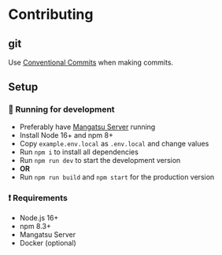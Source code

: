 # Contributing

## git

Use [Conventional Commits](https://www.conventionalcommits.org/en/v1.0.0/) when making commits.

## Setup

### 💨 Running for development

- Preferably have [Mangatsu Server](https://github.com/Mangatsu/server) running
- Install Node 16+ and npm 8+
- Copy `example.env.local` as `.env.local` and change values
- Run `npm i` to install all dependencies
- Run `npm run dev` to start the development version
- **OR**
- Run `npm run build` and `npm start` for the production version

### ❗ Requirements

- Node.js 16+
- npm 8.3+
- Mangatsu Server
- Docker (optional)
